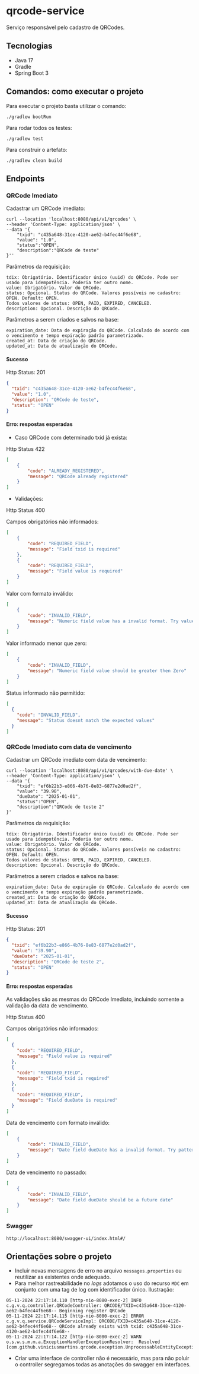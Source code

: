 # qrcode-service

Serviço responsável pelo cadastro de QRCodes.

## Tecnologias

- Java 17
- Gradle
- Spring Boot 3

## Comandos: como executar o projeto

Para executar o projeto basta utilizar o comando:
```shell
./gradlew bootRun
```

Para rodar todos os testes:
```shell
./gradlew test
```

Para construir o artefato:
```shell
./gradlew clean build
```

## Endpoints

### QRCode Imediato

Cadastrar um QRCode imediato:
```shell
curl --location 'localhost:8080/api/v1/qrcodes' \
--header 'Content-Type: application/json' \
--data '{
    "txid": "c435a648-31ce-4120-ae62-b4fec44f6e68",
    "value": "1.0",
    "status":"OPEN",
    "description":"QRCode de teste"
}''
```

Parâmetros da requisição:
```
tdix: Obrigatório. Identificador único (uuid) do QRCode. Pode ser usado para idempotência. Poderia ter outro nome.
value: Obrigatório. Valor do QRCode.
status: Opcional. Status do QRCode. Valores possíveis no cadastro: OPEN. Default: OPEN.
Todos valores de status: OPEN, PAID, EXPIRED, CANCELED.
description: Opcional. Descrição do QRCode.
```
Parâmetros a serem criados e salvos na base:
```
expiration_date: Data de expiração do QRCode. Calculado de acordo com o vencimento e tempo expiração padrão parametrizado.
created_at: Data de criação do QRCode.
updated_at: Data de atualização do QRCode.
```

#### Sucesso

Http Status: 201

```json
{
  "txid": "c435a648-31ce-4120-ae62-b4fec44f6e68",
  "value": "1.0",
  "description": "QRCode de teste",
  "status": "OPEN"
}
```

#### Erro: respostas esperadas


- Caso QRCode com determinado txid já exista:

Http Status 422

```json
[
    {
        "code": "ALREADY_REGISTERED",
        "message": "QRCode already registered"
    }
]
```

- Validações:

Http Status 400

Campos obrigatórios não informados:
```json
[
    {
        "code": "REQUIRED_FIELD",
        "message": "Field txid is required"
    },
    {
        "code": "REQUIRED_FIELD",
        "message": "Field value is required"
    }
]
```

Valor com formato inválido:
```json
[
    {
        "code": "INVALID_FIELD",
        "message": "Numeric field value has a invalid format. Try value like 123.45"
    }
]
```

Valor informado menor que zero:
```json
[
    {
        "code": "INVALID_FIELD",
        "message": "Numeric field value should be greater then Zero"
    }
]
```

Status informado não permitido:
```json
[
  {
    "code": "INVALID_FIELD",
    "message": "Status doesnt match the expected values"
  }
]
```

### QRCode Imediato com data de vencimento

Cadastrar um QRCode imediato com data de vencimento:
```shell
curl --location 'localhost:8080/api/v1/qrcodes/with-due-date' \
--header 'Content-Type: application/json' \
--data '{
    "txid": "ef6b22b3-e866-4b76-8e83-6877e2d0ad2f",
    "value": "39.90",
    "dueDate": "2025-01-01",
    "status":"OPEN",
    "description":"QRCode de teste 2"
}'
```

Parâmetros da requisição:
```
tdix: Obrigatório. Identificador único (uuid) do QRCode. Pode ser usado para idempotência. Poderia ter outro nome.
value: Obrigatório. Valor do QRCode.
status: Opcional. Status do QRCode. Valores possíveis no cadastro: OPEN. Default: OPEN.
Todos valores de status: OPEN, PAID, EXPIRED, CANCELED.
description: Opcional. Descrição do QRCode.
```
Parâmetros a serem criados e salvos na base:
```
expiration_date: Data de expiração do QRCode. Calculado de acordo com o vencimento e tempo expiração padrão parametrizado.
created_at: Data de criação do QRCode.
updated_at: Data de atualização do QRCode.
```

#### Sucesso

Http Status: 201

```json
{
  "txid": "ef6b22b3-e866-4b76-8e83-6877e2d0ad2f",
  "value": "39.90",
  "dueDate": "2025-01-01",
  "description": "QRCode de teste 2",
  "status": "OPEN"
}
```

#### Erro: respostas esperadas

As validações são as mesmas do QRCode Imediato,
incluindo somente a validação da data de vencimento.

Http Status 400

Campos obrigatórios não informados:
```json
[
  {
    "code": "REQUIRED_FIELD",
    "message": "Field value is required"
  },
  {
    "code": "REQUIRED_FIELD",
    "message": "Field txid is required"
  },
  {
    "code": "REQUIRED_FIELD",
    "message": "Field dueDate is required"
  }
]
```

Data de vencimento com formato inválido:
```json
[
    {
        "code": "INVALID_FIELD",
        "message": "Date field dueDate has a invalid format. Try pattern yyyy-MM-dd"
    }
]
```

Data de vencimento no passado:
```json
[
    {
        "code": "INVALID_FIELD",
        "message": "Date field dueDate should be a future date"
    }
]
```

### Swagger

```
http://localhost:8080/swagger-ui/index.html#/
```

## Orientações sobre o projeto

- Incluir novas mensagens de erro no arquivo `messages.properties` ou reutilizar as existentes onde adequado.
- Para melhor rastreabilidade no *logs* adotamos o uso do recurso `MDC` em conjunto com uma tag de log com identificador único.
Ilustração:
```
05-11-2024 22:17:14.110 [http-nio-8080-exec-2] INFO  c.g.v.q.controller.QRCodeController: QRCODE/TXID=c435a648-31ce-4120-ae62-b4fec44f6e68-- Beginning register QRCode 
05-11-2024 22:17:14.115 [http-nio-8080-exec-2] ERROR c.g.v.q.service.QRCodeServiceImpl: QRCODE/TXID=c435a648-31ce-4120-ae62-b4fec44f6e68-- QRCode already exists with txid: c435a648-31ce-4120-ae62-b4fec44f6e68-- 
05-11-2024 22:17:14.122 [http-nio-8080-exec-2] WARN  o.s.w.s.m.m.a.ExceptionHandlerExceptionResolver:  Resolved [com.github.viniciusmartins.qrcode.exception.UnprocessableEntityException] 
```
- Criar uma interface de controller não é necessário, mas para não poluir o controller segregamos todas as anotações do swagger
em interfaces.
